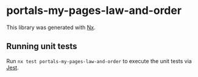 # portals-my-pages-law-and-order

This library was generated with [Nx](https://nx.dev).

## Running unit tests

Run `nx test portals-my-pages-law-and-order` to execute the unit tests via [Jest](https://jestjs.io).
